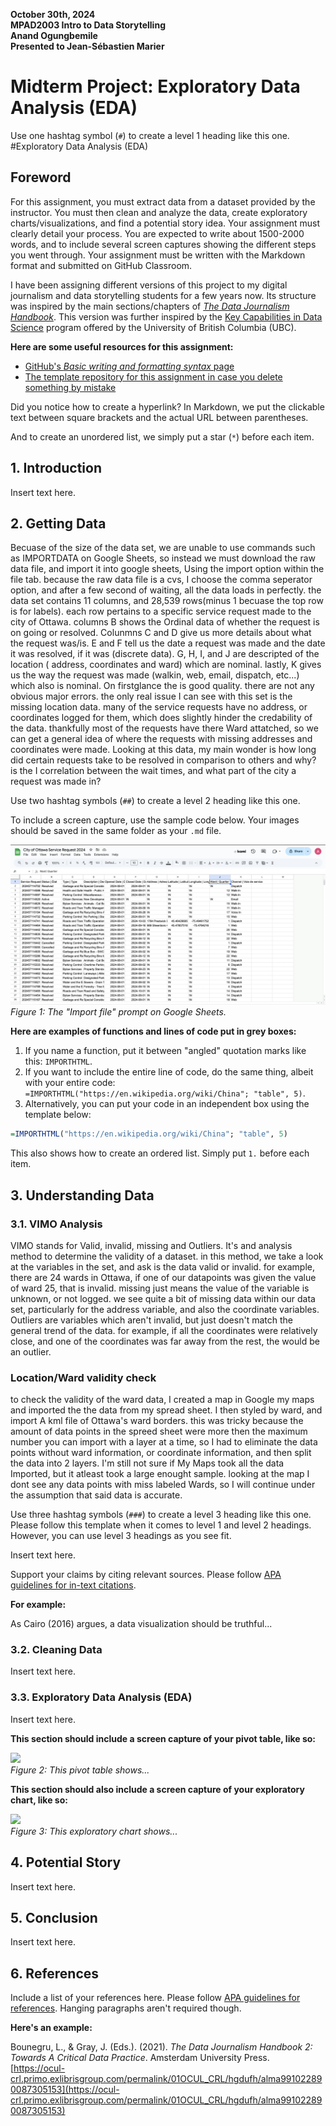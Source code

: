 **October 30th, 2024**<br>
**MPAD2003 Intro to Data Storytelling**<br>
**Anand Ogungbemile**<br>
**Presented to Jean-Sébastien Marier**<br>

# Midterm Project: Exploratory Data Analysis (EDA)

Use one hashtag symbol (`#`) to create a level 1 heading like this one.
#Exploratory Data Analysis (EDA)

## Foreword

For this assignment, you must extract data from a dataset provided by the instructor. You must then clean and analyze the data, create exploratory charts/visualizations, and find a potential story idea. Your assignment must clearly detail your process. You are expected to write about 1500-2000 words, and to include several screen captures showing the different steps you went through. Your assignment must be written with the Markdown format and submitted on GitHub Classroom.

I have been assigning different versions of this project to my digital journalism and data storytelling students for a few years now. Its structure was inspired by the main sections/chapters of [*The Data Journalism Handbook*](https://datajournalism.com/read/handbook/one/). This version was further inspired by the [Key Capabilities in Data Science](https://extendedlearning.ubc.ca/programs/key-capabilities-data-science) program offered by the University of British Columbia (UBC).

**Here are some useful resources for this assignment:**

* [GitHub's *Basic writing and formatting syntax* page](https://docs.github.com/en/get-started/writing-on-github/getting-started-with-writing-and-formatting-on-github/basic-writing-and-formatting-syntax)
* [The template repository for this assignment in case you delete something by mistake](https://github.com/jsmarier/jou4100_jou4500_mpad2003_project2_template)

Did you notice how to create a hyperlink? In Markdown, we put the clickable text between square brackets and the actual URL between parentheses.

And to create an unordered list, we simply put a star (`*`) before each item.

## 1. Introduction

Insert text here.

## 2. Getting Data

Becuase of the size of the data set, we are unable to use commands such as IMPORTDATA on Google Sheets, so instead we must download the raw data file, and import it into google sheets, Using the import option within the file tab. because the raw data file is a cvs, I choose the comma seperator option, and after a  few second of waiting, all the data loads in perfectly. the data set contains 11 columns, and 28,539 rows(minus 1 becuase the top row  is for labels). each row pertains to a specific service request made to the city of Ottawa. columns B shows the Ordinal data of whether the request is on going or resolved. Colunmns C and D give us more details about what the request was/is. E and F tell us the date a request was made and the date it was resolved, if it was (discrete data). G, H, I, and J are descripted of the location ( address, coordinates and ward) which are nominal. lastly, K gives us the way the request was made (walkin, web, email, dispatch, etc...) which also is nominal. On firstglance the is good quality. there are not any obvious major errors. the only real issue I can see with this set is the missing location data. many of the service requests have no address, or coordinates logged for them, which does  slightly hinder the credability of the data. thankfully most of the requests have there Ward attatched, so we can get a general idea of where the requests with missing addresses and coordinates were made. Looking at this data, my main wonder is how long did certain requests take to be resolved in comparison to others and why? is the I correlation between the wait times, and what part of the city a request was made in? 

Use two hashtag symbols (`##`) to create a level 2 heading like this one.

To include a screen capture, use the sample code below. Your images should be saved in the same folder as your `.md` file.

![](spreedsheet-table.png)<br>
*Figure 1: The "Import file" prompt on Google Sheets.*

**Here are examples of functions and lines of code put in grey boxes:**

1. If you name a function, put it between "angled" quotation marks like this: `IMPORTHTML`.
1. If you want to include the entire line of code, do the same thing, albeit with your entire code: `=IMPORTHTML("https://en.wikipedia.org/wiki/China"; "table", 5)`.
1. Alternatively, you can put your code in an independent box using the template below:

``` r
=IMPORTHTML("https://en.wikipedia.org/wiki/China"; "table", 5)
```
This also shows how to create an ordered list. Simply put `1.` before each item.

## 3. Understanding Data

### 3.1. VIMO Analysis
VIMO stands for Valid, invalid, missing and Outliers. It's and analysis method to determine the validity of a dataset. in this method, we take a look at the variables in the set, and ask is the data valid or invalid. for example, there are 24 wards in Ottawa, if one of our datapoints was given the value of ward 25, that is invalid. missing just means the value of the variable is unknown, or not logged. we see quite a bit of missing data within our data set,  particularly for the address variable, and also the coordinate variables. Outliers are variables which aren't invalid, but just doesn't match the general trend of the data. for example, if all the coordinates were relatively close, and one of the coordinates was far away from the rest, the would be an outlier. 

### Location/Ward validity check
to check the validity of the ward data, I created a map in Google my maps and imported the the data from my spread sheet. I then styled by ward, and import A kml file of Ottawa's ward borders. this was tricky because the amount of data points in the spreed sheet were more then the maximum number you can import with a layer at a time, so I had to eliminate the data points without ward information, or coordinate information, and then split the data into 2 layers. I'm still not sure if My Maps took all the data Imported, but it atleast took a large enought sample. looking at the map I dont see any data points with miss labeled Wards, so I will continue under the assumption that said data is accurate.

Use three hashtag symbols (`###`) to create a level 3 heading like this one. Please follow this template when it comes to level 1 and level 2 headings. However, you can use level 3 headings as you see fit.

Insert text here.

Support your claims by citing relevant sources. Please follow [APA guidelines for in-text citations](https://apastyle.apa.org/style-grammar-guidelines/citations).

**For example:**

As Cairo (2016) argues, a data visualization should be truthful...

### 3.2. Cleaning Data

Insert text here.

### 3.3. Exploratory Data Analysis (EDA)

Insert text here.

**This section should include a screen capture of your pivot table, like so:**

![](pivot-table-screen-capture.png)<br>
*Figure 2: This pivot table shows...*

**This section should also include a screen capture of your exploratory chart, like so:**

![](chart-screen-capture.png)<br>
*Figure 3: This exploratory chart shows...*

## 4. Potential Story

Insert text here.

## 5. Conclusion

Insert text here.

## 6. References

Include a list of your references here. Please follow [APA guidelines for references](https://apastyle.apa.org/style-grammar-guidelines/references). Hanging paragraphs aren't required though.

**Here's an example:**

Bounegru, L., & Gray, J. (Eds.). (2021). *The Data Journalism Handbook 2: Towards A Critical Data Practice*. Amsterdam University Press. [https://ocul-crl.primo.exlibrisgroup.com/permalink/01OCUL_CRL/hgdufh/alma991022890087305153](https://ocul-crl.primo.exlibrisgroup.com/permalink/01OCUL_CRL/hgdufh/alma991022890087305153)
